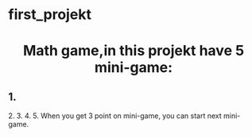 # first_projekt
<h1 align="center">Math game,in this projekt have 5 mini-game:</h1>
<h2>1.</h2>
2.
3.
4.
5.
When you get 3 point on mini-game, you can start next mini-game.
